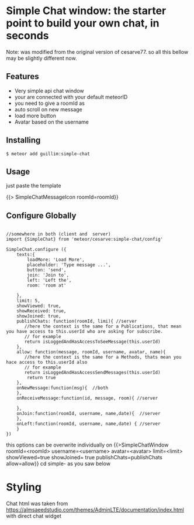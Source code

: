 # Simple Chat window: the starter point to build your own chat, in seconds

Note: was modified from the original version of cesarve77. so all this bellow may be slightly different now.

## Features

- Very simple api chat window
- your are connected with your default meteorID
- you need to give a roomId as
- auto scroll on new message
- load more button
- Avatar based on the username

## Installing

    $ meteor add guillim:simple-chat

## Usage

just paste the template

{{> SimpleChatMessageIcon roomId=roomId}}


## Configure Globally

```

//somewhere in both (client and  server)
import {SimpleChat} from 'meteor/cesarve:simple-chat/config'

SimpleChat.configure ({
    texts:{
        loadMore: 'Load More',
        placeholder: 'Type message ...',
        button: 'send',
        join: 'Join to',
        left: 'Left the',
        room: 'room at'

    },
    limit: 5,
    showViewed: true,
    showReceived: true,
    showJoined: true,
    publishChats: function(roomId, limi){ //server
       //here the context is the same for a Publications, that mean you have access to this.userId who are asking for subscribe.
       // for example
       return isLoggedAndHasAccessToSeeMessage(this.userId)
    },
    allow: function(message, roomId, username, avatar, name){
       //here the context is the same for a Methods, thats mean you hace access to this.userId also
       // for example
       return isLoggedAndHasAccessSendMessages(this.userId)
        return true
    },
    onNewMessage:function(msg){  //both
    },
    onReceiveMessage:function(id, message, room){ //server

    },
    onJoin:function(roomId, username, name,date){  //server
    },
    onLeft:function(roomId, username, name,date) { //server
    }
})

```

this options can be overwrite individually on   {{>SimpleChatWindow roomId=\<roomId> username=\<username> avatar=\<avatar> limit=\<limit> showViewed=true  showJoined= true publishChats=publishChats allow=allow}} cd simple-
as you saw below

# Styling

Chat html was taken from https://almsaeedstudio.com/themes/AdminLTE/documentation/index.html
with direct chat widget
